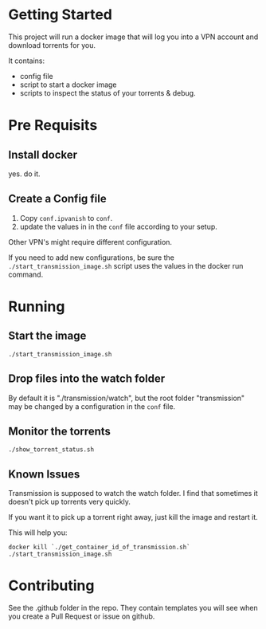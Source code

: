 # Getting Started

This project will run a docker image that will log you into a VPN account and download torrents for you. 

It contains: 

* config file
* script to start a docker image
* scripts to inspect the status of your torrents & debug.

# Pre Requisits

## Install docker

yes. do it.

## Create a Config file

1. Copy `conf.ipvanish` to `conf`.
2. update the values in in the `conf` file according to your setup. 

Other VPN's might require different configuration.

If you need to add new configurations, be sure the `./start_transmission_image.sh` script uses the values in the docker run command.

# Running

## Start the image

`./start_transmission_image.sh`

## Drop files into the watch folder

By default it is "./transmission/watch",  but the root folder "transmission" may be changed by a configuration in the `conf` file.

## Monitor the torrents

`./show_torrent_status.sh`

## Known Issues

Transmission is supposed to watch the watch folder.   I find that sometimes it doesn't pick up torrents very quickly.

If you want it to pick up a torrent right away, just kill the image and restart it. 

This will help you: 

```
docker kill `./get_container_id_of_transmission.sh`
./start_transmission_image.sh

```

# Contributing

See the .github folder in the repo.  They contain templates you will see when you create a Pull Request or issue on github.